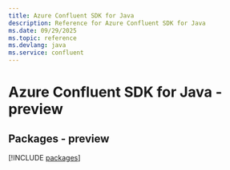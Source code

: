 ```yaml
---
title: Azure Confluent SDK for Java
description: Reference for Azure Confluent SDK for Java
ms.date: 09/29/2025
ms.topic: reference
ms.devlang: java
ms.service: confluent
---
```

# Azure Confluent SDK for Java - preview
## Packages - preview
[!INCLUDE [packages](confluent-index.md)]